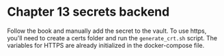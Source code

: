 # Chapter 13 secrets backend

Follow the book and manually add the secret to the vault.
To use https, you'll need to create a certs folder and run
the `generate_crt.sh` script.
The variables for HTTPS are already initialized in the docker-compose
file.

